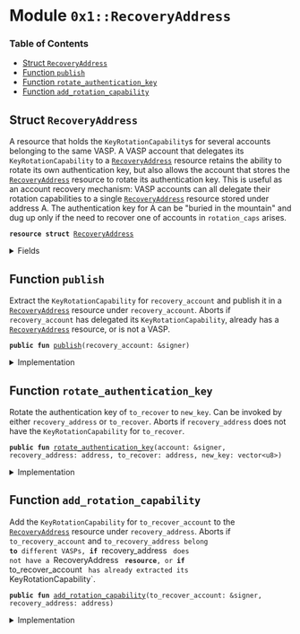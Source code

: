 
<a name="0x1_RecoveryAddress"></a>

# Module `0x1::RecoveryAddress`

### Table of Contents

-  [Struct `RecoveryAddress`](#0x1_RecoveryAddress_RecoveryAddress)
-  [Function `publish`](#0x1_RecoveryAddress_publish)
-  [Function `rotate_authentication_key`](#0x1_RecoveryAddress_rotate_authentication_key)
-  [Function `add_rotation_capability`](#0x1_RecoveryAddress_add_rotation_capability)



<a name="0x1_RecoveryAddress_RecoveryAddress"></a>

## Struct `RecoveryAddress`

A resource that holds the
<code>KeyRotationCapability</code>s for several accounts belonging to the
same VASP. A VASP account that delegates its
<code>KeyRotationCapability</code> to
a
<code><a href="#0x1_RecoveryAddress">RecoveryAddress</a></code> resource retains the ability to rotate its own authentication key,
but also allows the account that stores the
<code><a href="#0x1_RecoveryAddress">RecoveryAddress</a></code> resource to rotate its
authentication key.
This is useful as an account recovery mechanism: VASP accounts can all delegate their
rotation capabilities to a single
<code><a href="#0x1_RecoveryAddress">RecoveryAddress</a></code> resource stored under address A.
The authentication key for A can be "buried in the mountain" and dug up only if the need to
recover one of accounts in
<code>rotation_caps</code> arises.


<pre><code><b>resource</b> <b>struct</b> <a href="#0x1_RecoveryAddress">RecoveryAddress</a>
</code></pre>



<details>
<summary>Fields</summary>


<dl>
<dt>

<code>rotation_caps: vector&lt;<a href="LibraAccount.md#0x1_LibraAccount_KeyRotationCapability">LibraAccount::KeyRotationCapability</a>&gt;</code>
</dt>
<dd>

</dd>
</dl>


</details>

<a name="0x1_RecoveryAddress_publish"></a>

## Function `publish`

Extract the
<code>KeyRotationCapability</code> for
<code>recovery_account</code> and publish it in a
<code><a href="#0x1_RecoveryAddress">RecoveryAddress</a></code> resource under
<code>recovery_account</code>.
Aborts if
<code>recovery_account</code> has delegated its
<code>KeyRotationCapability</code>, already has a
<code><a href="#0x1_RecoveryAddress">RecoveryAddress</a></code> resource, or is not a VASP.


<pre><code><b>public</b> <b>fun</b> <a href="#0x1_RecoveryAddress_publish">publish</a>(recovery_account: &signer)
</code></pre>



<details>
<summary>Implementation</summary>


<pre><code><b>public</b> <b>fun</b> <a href="#0x1_RecoveryAddress_publish">publish</a>(recovery_account: &signer) {
    // Only VASPs can create a recovery address
    // TODO: proper error code
    <b>assert</b>(<a href="VASP.md#0x1_VASP_is_vasp">VASP::is_vasp</a>(<a href="Signer.md#0x1_Signer_address_of">Signer::address_of</a>(recovery_account)), 2222);
    // put the rotation capability for the recovery account itself in `rotation_caps`. This
    // <b>ensures</b> two things:
    // (1) It's not possible <b>to</b> get into a "recovery cycle" where A is the recovery account for
    //     B and B is the recovery account for A
    // (2) rotation_caps is always nonempty
    <b>let</b> rotation_cap = <a href="LibraAccount.md#0x1_LibraAccount_extract_key_rotation_capability">LibraAccount::extract_key_rotation_capability</a>(recovery_account);
    move_to(
        recovery_account,
        <a href="#0x1_RecoveryAddress">RecoveryAddress</a> { rotation_caps: <a href="Vector.md#0x1_Vector_singleton">Vector::singleton</a>(rotation_cap) }
    )
}
</code></pre>



</details>

<a name="0x1_RecoveryAddress_rotate_authentication_key"></a>

## Function `rotate_authentication_key`

Rotate the authentication key of
<code>to_recover</code> to
<code>new_key</code>. Can be invoked by either
<code>recovery_address</code> or
<code>to_recover</code>.
Aborts if
<code>recovery_address</code> does not have the
<code>KeyRotationCapability</code> for
<code>to_recover</code>.


<pre><code><b>public</b> <b>fun</b> <a href="#0x1_RecoveryAddress_rotate_authentication_key">rotate_authentication_key</a>(account: &signer, recovery_address: address, to_recover: address, new_key: vector&lt;u8&gt;)
</code></pre>



<details>
<summary>Implementation</summary>


<pre><code><b>public</b> <b>fun</b> <a href="#0x1_RecoveryAddress_rotate_authentication_key">rotate_authentication_key</a>(
    account: &signer,
    recovery_address: address,
    to_recover: address,
    new_key: vector&lt;u8&gt;
) <b>acquires</b> <a href="#0x1_RecoveryAddress">RecoveryAddress</a> {
    <b>let</b> sender = <a href="Signer.md#0x1_Signer_address_of">Signer::address_of</a>(account);
    // Both the original owner `to_recover` of the KeyRotationCapability and the
    // `recovery_address` can rotate the authentication key
    // TODO: proper error code
    <b>assert</b>(sender == recovery_address || sender == to_recover, 3333);

    <b>let</b> caps = &borrow_global&lt;<a href="#0x1_RecoveryAddress">RecoveryAddress</a>&gt;(recovery_address).rotation_caps;
    <b>let</b> i = 0;
    <b>let</b> len = <a href="Vector.md#0x1_Vector_length">Vector::length</a>(caps);
    <b>while</b> (i &lt; len) {
        <b>let</b> cap = <a href="Vector.md#0x1_Vector_borrow">Vector::borrow</a>(caps, i);
        <b>if</b> (<a href="LibraAccount.md#0x1_LibraAccount_key_rotation_capability_address">LibraAccount::key_rotation_capability_address</a>(cap) == &to_recover) {
            <a href="LibraAccount.md#0x1_LibraAccount_rotate_authentication_key">LibraAccount::rotate_authentication_key</a>(cap, new_key);
            <b>return</b>
        };
        i = i + 1
    };
    // Couldn't find `to_recover` in the account recovery <b>resource</b>; <b>abort</b>
    // TODO: proper error code
    <b>abort</b>(555)
}
</code></pre>



</details>

<a name="0x1_RecoveryAddress_add_rotation_capability"></a>

## Function `add_rotation_capability`

Add the
<code>KeyRotationCapability</code> for
<code>to_recover_account</code> to the
<code><a href="#0x1_RecoveryAddress">RecoveryAddress</a></code>
resource under
<code>recovery_address</code>.
Aborts if
<code>to_recovery_account</code> and
<code>to_recovery_address belong <b>to</b> different VASPs, <b>if</b>
</code>recovery_address
<code> does not have a </code>RecoveryAddress
<code> <b>resource</b>, or <b>if</b>
</code>to_recover_account
<code> has already extracted its </code>KeyRotationCapability`.


<pre><code><b>public</b> <b>fun</b> <a href="#0x1_RecoveryAddress_add_rotation_capability">add_rotation_capability</a>(to_recover_account: &signer, recovery_address: address)
</code></pre>



<details>
<summary>Implementation</summary>


<pre><code><b>public</b> <b>fun</b> <a href="#0x1_RecoveryAddress_add_rotation_capability">add_rotation_capability</a>(to_recover_account: &signer, recovery_address: address)
<b>acquires</b> <a href="#0x1_RecoveryAddress">RecoveryAddress</a> {
    <b>let</b> addr = <a href="Signer.md#0x1_Signer_address_of">Signer::address_of</a>(to_recover_account);
    // Only accept the rotation capability <b>if</b> both accounts belong <b>to</b> the same <a href="VASP.md#0x1_VASP">VASP</a>
    <b>assert</b>(
        <a href="VASP.md#0x1_VASP_parent_address">VASP::parent_address</a>(recovery_address) ==
            <a href="VASP.md#0x1_VASP_parent_address">VASP::parent_address</a>(addr),
        444 // TODO: proper error code
    );

    <b>let</b> caps = &<b>mut</b> borrow_global_mut&lt;<a href="#0x1_RecoveryAddress">RecoveryAddress</a>&gt;(recovery_address).rotation_caps;
    <a href="Vector.md#0x1_Vector_push_back">Vector::push_back</a>(caps, <a href="LibraAccount.md#0x1_LibraAccount_extract_key_rotation_capability">LibraAccount::extract_key_rotation_capability</a>(to_recover_account));
}
</code></pre>



</details>
